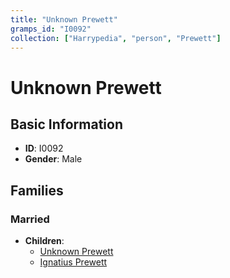 ```yaml
---
title: "Unknown Prewett"
gramps_id: "I0092"
collection: ["Harrypedia", "person", "Prewett"]
---
```


# Unknown Prewett

## Basic Information

- **ID**: I0092
- **Gender**: Male

## Families

### Married

- **Children**:
  - [Unknown Prewett](//Prewett/I0091/)
  - [Ignatius Prewett](//Prewett/Ignatius/)

